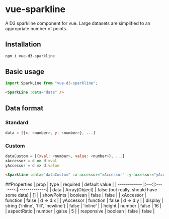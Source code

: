 # vue-sparkline

A D3 sparkline component for vue. Large datasets are simplified to an appropriate
number of points.

## Installation
```sh
npm i vue-d3-sparkline
```

## Basic usage
```js
import SparkLine from "vue-d3-sparkline";
```

```html
<SparkLine :data="data" /> 
```

## Data format
### Standard
```js
data = [{x: <number>, y: <number>}, ...]
```

### Custom
```js
dataCustom = [{xval: <number>, value: <number>}, ...]
xAccessor = d => d.xval
yAccessor = d => d.value
```

```html
<Sparkline :data="dataCustom" :x-accessor="xAccessor" :y-accessor="yAccessor" />
```

##Properties
| prop        | type | required | default value |
| ------------ |:---:|:--------:|:-------------:|
| data | Array(Object) | false (but really, should have some data) | [] |
| showPoints | boolean | false | false |
| xAccessor | function | false | d => d.x |
| yAccessor | function | false | d => d.y |
| display | string ('inline', 'fill', 'newline') | false | 'inline' |
| height | number | false | 16 |
| aspectRatio | number | galse | 5 |
| responsive | boolean | false | false |

